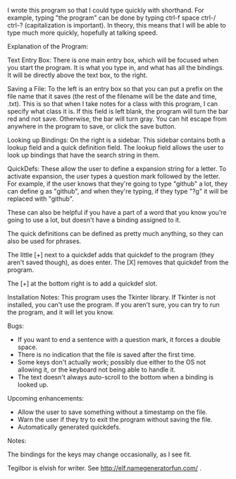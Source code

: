 I wrote this program so that I could type quickly with shorthand. For example, typing "the program" can be done by typing ctrl-f space ctrl-/ ctrl-? (capitalization is important). In theory, this means that I will be able to type much more quickly, hopefully at talking speed. 

Explanation of the Program:

Text Entry Box:
There is one main entry box, which will be focused when you start the program. It is what you type in, and what has all the bindings. It will be directly above the text box, to the right.

Saving a File:
To the left is an entry box so that you can put a prefix on the file name that it saves (the rest of the filename will be the date and time, .txt). This is so that when I take notes for a class with this program, I can specify what class it is. If this field is left blank, the program will turn the bar red and not save. Otherwise, the bar will turn gray. You can hit escape from anywhere in the program to save, or click the save button. 

Looking up Bindings:
On the right is a sidebar. This sidebar contains both a lookup field and a quick definition field. The lookup field allows the user to look up bindings that have the search string in them. 

QuickDefs:
These allow the user to define a expansion string for a letter. To activate expansion, the user types a question mark followed by the letter. For example, if the user knows that they're going to type "github" a lot, they can define g as "github", and when they're typing, if they type "?g" it will be replaced with "github".

These can also be helpful if you have a part of a word that you know you're going to use a lot, but doesn't have a binding assigned to it. 

The quick definitions can be defined as pretty much anything, so they can also be used for phrases. 

The little [+] next to a quickdef adds that quickdef to the program (they aren't saved though), as does enter. The [X] removes that quickdef from the program. 

The [+] at the bottom right is to add a quickdef slot.

Installation Notes:
This program uses the Tkinter library. If Tkinter is not installed, you can't use the program. If you aren't sure, you can try to run the program, and it will let you know. 

Bugs:
* If you want to end a sentence with a question mark, it forces a double space. 
* There is no indication that the file is saved after the first time.
* Some keys don't actually work; possibly due either to the OS not allowing it, or the keyboard not being able to handle it.
* The text doesn't always auto-scroll to the bottom when a binding is looked up.

Upcoming enhancements:
* Allow the user to save something without a timestamp on the file. 
* Warn the user if they try to exit the program without saving the file.
* Automatically generated quickdefs.

Notes:

The bindings for the keys may change occasionally, as I see fit. 

Tegilbor is elvish for writer. See http://elf.namegeneratorfun.com/ .
